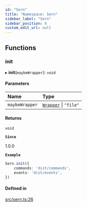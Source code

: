 ```yaml
---
id: "Sern"
title: "Namespace: Sern"
sidebar_label: "Sern"
sidebar_position: 0
custom_edit_url: null
---
```


## Functions

### init

▸ **init**(`maybeWrapper`): `void`

#### Parameters

| Name | Type |
| :------ | :------ |
| `maybeWrapper` | [`Wrapper`](../interfaces/Wrapper.md) \| ``"file"`` |

#### Returns

`void`

**`Since`**

1.0.0

**`Example`**

```ts title="src/index.ts"
Sern.init({
    commands: 'dist/commands',
    events: 'dist/events',
})
```

#### Defined in

[src/sern.ts:26](https://github.com/sern-handler/handler/blob/2106522/src/sern.ts#L26)
